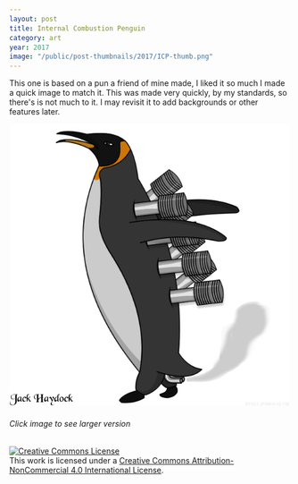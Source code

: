 ```yaml
---
layout: post
title: Internal Combustion Penguin
category: art
year: 2017
image: "/public/post-thumbnails/2017/ICP-thumb.png"
---
```


This one is based on a pun a friend of mine made, I liked it so much I made a quick image to match it. This was made very quickly, by my standards, so there's is not much to it. I may revisit it to add backgrounds or other features later.

[Image]: /public/post-images/2017/ICP-code.png

[
![Internal Combustion Penguin!][Image]
][Image]

###### Click image to see larger version
<a rel="license" href="http://creativecommons.org/licenses/by-nc/4.0/"><img alt="Creative Commons License" style="border-width:0" src="https://i.creativecommons.org/l/by-nc/4.0/88x31.png" /></a><br />This work is licensed under a <a rel="license" href="http://creativecommons.org/licenses/by-nc/4.0/">Creative Commons Attribution-NonCommercial 4.0 International License</a>.

